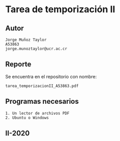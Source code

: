 # Tarea de temporización II

## Autor

```
Jorge Muñoz Taylor
A53863
jorge.munoztaylor@ucr.ac.cr
```

## Reporte

Se encuentra en el repositorio con nombre:

```
tarea_temporizacionII_A53863.pdf
```

## Programas necesarios

```
1. Un lector de archivos PDF
2. Ubuntu o Windows
```



## II-2020
